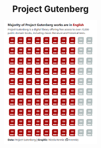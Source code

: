 <h1 align="center"> Project Gutenberg </h1>

<p align="center">
  <img src="/2025/2025-06-03/20250603.png" width="60%">
</p>

